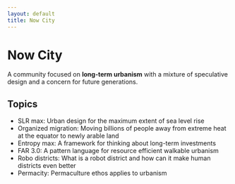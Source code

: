 ```yaml
---
layout: default
title: Now City
---
```


# Now City

A community focused on **long-term urbanism** with a mixture of speculative design and a concern for future generations.

## Topics
- SLR max: Urban design for the maximum extent of sea level rise
- Organized migration: Moving billions of people away from extreme heat at the equator to newly arable land
- Entropy max: A framework for thinking about long-term investments
- FAR 3.0: A pattern language for resource efficient walkable urbanism
- Robo districts: What is a robot district and how can it make human districts even better
- Permacity: Permaculture ethos applies to urbanism